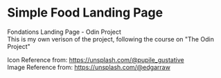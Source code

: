 # Simple Food Landing Page

Fondations Landing Page - Odin Project  
This is my own verison of the project, following the course on "The Odin Project"

Icon Reference from: https://unsplash.com/@pupile_gustative  
Image Reference from: https://unsplash.com/@edgarraw  